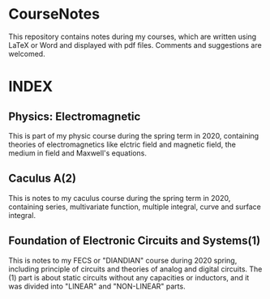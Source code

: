 # CourseNotes
This repository contains notes during my courses, which are written using LaTeX or Word and displayed with pdf files. Comments and suggestions are welcomed.
# INDEX
## Physics: Electromagnetic
This is part of my physic course during the spring term in 2020, containing theories of electromagnetics like elctric field and magnetic field, the medium in field and Maxwell's equations.
## Caculus A(2)
This is notes to my caculus course during the spring term in 2020, containing series, multivariate function, multiple integral, curve and surface integral.
## Foundation of Electronic Circuits and Systems(1)
This is notes to my FECS or "DIANDIAN" course during 2020 spring, including principle of circuits and theories of analog and digital circuits. The (1) part is about static circuits without any capacities or inductors, and it was divided into "LINEAR" and "NON-LINEAR" parts.
